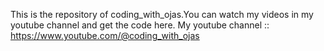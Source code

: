 This is the repository of coding_with_ojas.You can watch my videos in my youtube channel and get the code here.
My youtube channel :: https://www.youtube.com/@coding_with_ojas
